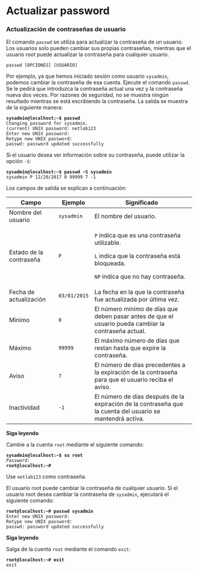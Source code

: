 # Actualizar password

### Actualización de contraseñas de usuario

El comando `passwd` se utiliza para actualizar la contraseña de un usuario. Los usuarios solo pueden cambiar sus propias contraseñas, mientras que el usuario root puede actualizar la contraseña para cualquier usuario.

```
passwd [OPCIONES] [USUARIO]
```

Por ejemplo, ya que hemos iniciado sesión como usuario `sysadmin`, podemos cambiar la contraseña de esa cuenta. Ejecute el comando `passwd`. Se le pedirá que introduzca la contraseña actual una vez y la contraseña nueva dos veces. Por razones de seguridad, no se muestra ningún resultado mientras se está escribiendo la contraseña. La salida se muestra de la siguiente manera:

<pre><code><strong>sysadmin@localhost:~$ passwd                                                    
</strong>Changing password for sysadmin.                                                 
(current) UNIX password: netlab123                                                       
Enter new UNIX password:                                                       
Retype new UNIX password:                                                       
passwd: password updated successfully
</code></pre>

Si el usuario desea ver información sobre su contraseña, puede utilizar la opción `-S`:

<pre><code><strong>sysadmin@localhost:~$ passwd -S sysadmin                                        
</strong>sysadmin P 12/20/2017 0 99999 7 -1
</code></pre>

Los campos de salida se explican a continuación:

| Campo                   | Ejemplo      | Significado                                                                                                                                                                      |
| ----------------------- | ------------ | -------------------------------------------------------------------------------------------------------------------------------------------------------------------------------- |
| Nombre del usuario      | `sysadmin`   | El nombre del usuario.                                                                                                                                                           |
| Estado de la contraseña | `P`          | <p><code>P</code> indica que es una contraseña utilizable.</p><p><code>L</code> indica que la contraseña está bloqueada.</p><p><code>NP</code> indica que no hay contraseña.</p> |
| Fecha de actualización  | `03/01/2015` | La fecha en la que la contraseña fue actualizada por última vez.                                                                                                                 |
| Mínimo                  | `0`          | El número mínimo de días que deben pasar antes de que el usuario pueda cambiar la contraseña actual.                                                                             |
| Máximo                  | `99999`      | El máximo número de días que restan hasta que expire la contraseña.                                                                                                              |
| Aviso                   | `7`          | El número de días precedentes a la expiración de la contraseña para que el usuario reciba el aviso.                                                                              |
| Inactividad             | `-1`         | El número de días después de la expiración de la contraseña que la cuenta del usuario se mantendrá activa.                                                                       |

**Siga leyendo**

Cambie a la cuenta `root` mediante el siguiente comando:

<pre><code><strong>sysadmin@localhost:~$ su root                                                   
</strong>Password:                                                                       
<strong>root@localhost:~#
</strong></code></pre>

Use `netlab123` como contraseña.

El usuario root puede cambiar la contraseña de cualquier usuario. Si el usuario root desea cambiar la contraseña de `sysadmin`, ejecutará el siguiente comando:

<pre><code><strong>root@localhost:~# passwd sysadmin                                               
</strong>Enter new UNIX password:                                                        
Retype new UNIX password:                                                       
passwd: password updated successfully
</code></pre>

**Siga leyendo**

Salga de la cuenta `root` mediante el comando `exit`:

<pre><code><strong>root@localhost:~# exit                                                        
</strong>exit
</code></pre>
